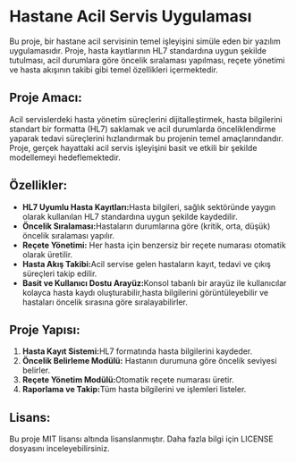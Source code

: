 <h1>Hastane Acil Servis Uygulaması</h1>
<p>Bu proje, bir hastane acil servisinin temel işleyişini simüle eden bir yazılım uygulamasıdır. Proje, hasta kayıtlarının HL7 standardına uygun şekilde tutulması, acil durumlara göre öncelik sıralaması yapılması, reçete yönetimi ve hasta akışının takibi gibi temel özellikleri içermektedir.</p>

<h2>Proje Amacı:</h2>
<p>Acil servislerdeki hasta yönetim süreçlerini dijitalleştirmek, hasta bilgilerini standart bir formatta (HL7) saklamak ve acil durumlarda önceliklendirme yaparak tedavi süreçlerini hızlandırmak bu projenin temel amaçlarındandır. Proje, gerçek hayattaki acil servis işleyişini basit ve etkili bir şekilde modellemeyi hedeflemektedir.</p>

<h2>Özellikler:</h2>
<ul>
  <li><b>HL7 Uyumlu Hasta Kayıtları:</b>Hasta bilgileri, sağlık sektöründe yaygın olarak kullanılan HL7 standardına uygun şekilde kaydedilir.</li>
  <li><b>Öncelik Sıralaması:</b>Hastaların durumlarına göre (kritik, orta, düşük) öncelik sıralaması yapılır.</li>
  <li><b>Reçete Yönetimi:</b> Her hasta için benzersiz bir reçete numarası otomatik olarak üretilir.</li>
  <li><b>Hasta Akış Takibi:</b>Acil servise gelen hastaların kayıt, tedavi ve çıkış süreçleri takip edilir.</li>
  <li><b>Basit ve Kullanıcı Dostu Arayüz:</b>Konsol tabanlı bir arayüz ile kullanıcılar kolayca hasta kaydı oluşturabilir,hasta bilgilerini görüntüleyebilir ve hastaları öncelik sırasına göre sıralayabilirler.</li>
</ul>

<h2>Proje Yapısı:</h2>
<ol>
  <li><b>Hasta Kayıt Sistemi:</b>HL7 formatında hasta bilgilerini kaydeder.</li>
  <li><b>Öncelik Belirleme Modülü:</b> Hastanın durumuna göre öncelik seviyesi belirler.</li>
  <li><b>Reçete Yönetim Modülü:</b>Otomatik reçete numarası üretir.</li>
  <li><b>Raporlama ve Takip:</b>Tüm hasta bilgilerini ve işlemleri listeler.</li>
</ol>

<h2>Lisans:</h2>
<p>Bu proje MIT lisansı altında lisanslanmıştır. Daha fazla bilgi için LICENSE dosyasını inceleyebilirsiniz.</p>
